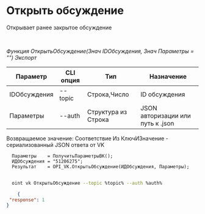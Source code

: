 ﻿---
sidebar_position: 3
---

# Открыть обсуждение
 Открывает ранее закрытое обсуждение




<br/>


*Функция ОткрытьОбсуждение(Знач IDОбсуждения, Знач Параметры = "") Экспорт*

  | Параметр | CLI опция | Тип | Назначение |
  |-|-|-|-|
  | IDОбсуждения | --topic | Строка,Число | ID обсуждения |
  | Параметры | --auth | Структура из Строка | JSON авторизации или путь к .json |

  
  Возвращаемое значение:   Соответствие Из КлючИЗначение - сериализованный JSON ответа от VK


```bsl title="Пример кода"
  Параметры    = ПолучитьПараметрыВК();
  ИДОбсуждения = "51206275";
  Результат    = OPI_VK.ОткрытьОбсуждение(ИДОбсуждения, Параметры);
```
	


```sh title="Пример команды CLI"
    
  oint vk ОткрытьОбсуждение --topic %topic% --auth %auth%

```

```json title="Результат"
    {
 "response": 1
}
```
